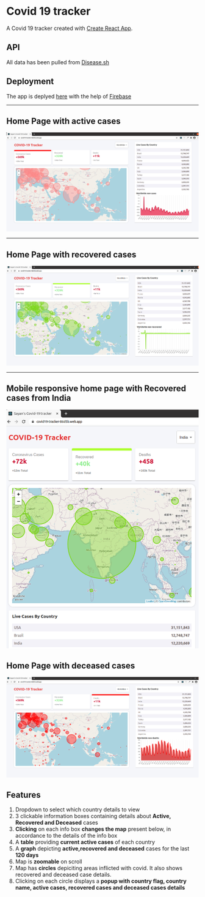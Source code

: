# Covid 19 tracker

A Covid 19 tracker created with [Create React App](https://github.com/facebook/create-react-app).

## API
All data has been pulled from [Disease.sh](https://disease.sh/docs/)

## Deployment
The app is deplyed [here](https://covid19-tracker-86d5b.web.app/) with the help of [Firebase](https://console.firebase.google.com)
<hr>

## Home Page with active cases
![Home Page](IMAGES/Covid.png)
<hr>

## Home Page with recovered cases
![Home Page](IMAGES/Covid_Recovered.png)
<hr>

## Mobile responsive home page with Recovered cases from India
![Mobile Page](IMAGES/India_Mobile_Recovered.png)

## Home Page with deceased cases
![Home Page](Images/Covid_Deaths.png)

## Features
1. Dropdown to select which country details to view
2. 3 clickable information boxes containing details about **Active, Recovered and Deceased** cases
3. **Clicking** on each info box **changes the map** present below, in accordance to the details of the info box
4. A **table** providing **current active cases** of each country
5. A **graph** depicting **active,recovered and deceased** cases for the last **120 days**
6. Map is **zoomable** on scroll
7. Map has **circles** depiciting areas inflicted with covid. It also shows recovered and deceased case details.
8. Clicking on each circle displays a **popup with country flag, country name, active cases, recovered cases and deceased cases details**